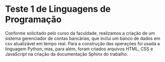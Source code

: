 # Teste 1 de Linguagens de Programação
Conforme solicitado pelo curso da faculdade, realizamos a criação de um sistema gerenciador de contas bancárias, que inclui um banco de dados em csv atualizável em tempo real.
Para a construção das operações foi usada a linguagem Python, mas, para além, foram criados arquivos HTML, CSS e JavaScript na criação da documentação Sphinx do trabalho.
